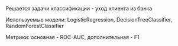Решается задачи классификации - уход клиента из банка

Используемые модели: LogisticRegression, DecisionTreeClassifier, RandomForestClassifier

Метрики: основная - ROC-AUC, дополнительная - F1


